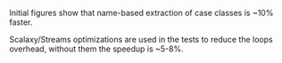 Initial figures show that name-based extraction of case classes is ~10% faster.

Scalaxy/Streams optimizations are used in the tests to reduce the loops overhead, without them the speedup is ~5-8%.

